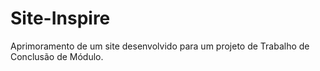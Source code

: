 # Site-Inspire

 Aprimoramento de um site desenvolvido para um projeto de Trabalho de Conclusão de Módulo.
